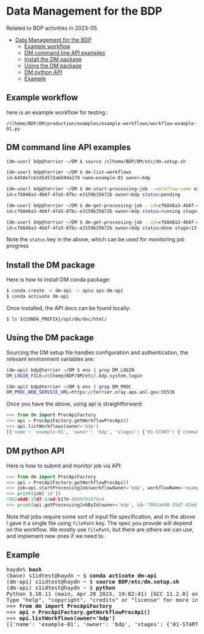 # Data Management for the BDP

Related to BDP activities in 2023-05.

- [Data Management for the BDP](#data-management-for-the-bdp)
  - [Example workflow](#example-workflow)
  - [DM command line API examples](#dm-command-line-api-examples)
  - [Install the DM package](#install-the-dm-package)
  - [Using the DM package](#using-the-dm-package)
  - [DM python API](#dm-python-api)
  - [Example](#example)

## Example workflow

here is an example workflow for testing :

    /clhome/BDP/DM/production/examples/example-workflows/workflow-example-01.py

## DM command line API examples

```bash
(dm-user) bdp@terrier ~/DM $ source /clhome/BDP/DM/etc/dm.setup.sh

(dm-user) bdp@terrier ~/DM $ dm-list-workflows
id=6450e7c62d5d572a6b94a270 name=example-01 owner=bdp

(dm-user) bdp@terrier ~/DM $ dm-start-processing-job --workflow-name example-01 filePath:/clhome/BDP/.bashrc
id=cf6848a3-4b6f-47a5-8fbc-e3159b35672b owner=bdp status=pending

(dm-user) bdp@terrier ~/DM $ dm-get-processing-job --id=cf6848a3-4b6f-47a5-8fbc-e3159b35672b
id=cf6848a3-4b6f-47a5-8fbc-e3159b35672b owner=bdp status=running stage=10-REPEAT startTime=1683023996.805251 startTimestamp=2023/05/02 05:39:56 CDT

(dm-user) bdp@terrier ~/DM $ dm-get-processing-job --id=cf6848a3-4b6f-47a5-8fbc-e3159b35672b
id=cf6848a3-4b6f-47a5-8fbc-e3159b35672b owner=bdp status=done stage=13-DONE startTime=1683023996.805251 endTime=1683024074.9024842 runTime=78.10 startTimestamp=2023/05/02 05:39:56 CDT endTimestamp=2023/05/02 05:41:14 CDT
```

Note the `status` key in the above, which can be used for monitoring job progress

## Install the DM package

Here is how to install DM conda package:

```bash
$ conda create -n dm-api -c apsu aps-dm-api
$ conda activate dm-api
```

Once installed, the API docs can be found locally:

    $ ls ${CONDA_PREFIX}/opt/dm/doc/html/

## Using the DM package

Sourcing the DM setup file handles configuration and authentication, the relevant environment variables are:

```bash
(dm-api) bdp@terrier ~/DM $ env | grep DM_LOGIN
DM_LOGIN_FILE=/clhome/BDP/DM/etc/.bdp.system.login

(dm-api) bdp@terrier ~/DM $ env | grep DM_PROC
DM_PROC_WEB_SERVICE_URL=https://terrier.xray.aps.anl.gov:55536
```

Once you have the above, using api is straightforward:

```py
>>> from dm import ProcApiFactory
>>> api = ProcApiFactory.getWorkflowProcApi()
>>> api.listWorkflows(owner='bdp')
[{'name': 'example-01', 'owner': 'bdp', 'stages': {'01-START': {'command': '/bin/date +%Y%m%d%H%M%S', '
```

## DM python API

Here is how to submit and monitor job via API:

```py
>>> from dm import ProcApiFactory
>>> api = ProcApiFactory.getWorkflowProcApi()
>>> job=api.startProcessingJob(workflowOwner='bdp', workflowName='example-01', argsDict={'filePath' : '/clhome/BDP/.bashrc'})
>>> print(job['id'])
7802a648-35d7-42ed-b17e-0089791076e4
>>> print(api.getProcessingJobById(owner='bdp', id='7802a648-35d7-42ed-b17e-0089791076e4')['status'])
```

Note that jobs require some sort of input file specification, and in the above I
gave it a single file using `filePath` key. The spec you provide will depend on
the workflow. We mostly use `filePath`, but there are others we can use, and
implement new ones if we need to.

## Example

<pre>
haydn% <b>bash</b>
(base) s1idtest@haydn ~ $ <b>conda activate dm-api</b>
(dm-api) s1idtest@haydn ~ $ <b>source BDP/etc/dm.setup.sh</b>
(dm-api) s1idtest@haydn ~ $ <b>python</b>
Python 3.10.11 (main, Apr 20 2023, 19:02:41) [GCC 11.2.0] on linux
Type "help", "copyright", "credits" or "license" for more information.
>>> <b>from dm import ProcApiFactory</b>
>>> <b>api = ProcApiFactory.getWorkflowProcApi()</b>
>>> <b>api.listWorkflows(owner='bdp')</b>
[{'name': 'example-01', 'owner': 'bdp', 'stages': {'01-START': {'command': '/bin/date +%Y%m%d%H%M%S', 'outputVariableRegexList': ['(?P<timeStamp>.*)']}, '02-MKDIR': {'command': '/bin/mkdir -p /tmp/workflow.$timeStamp'}, '03-ECHO': {'command
</pre>
